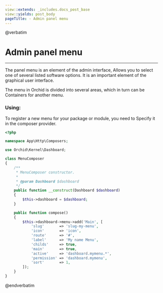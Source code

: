 ```yaml
---
view::extends: _includes.docs_post_base
view::yields: post_body
pageTitle: - Admin panel menu
---
```

@verbatim
# Admin panel menu
----------

The panel menu is an element of the admin interface,
Allows you to select one of several listed software options.
It is an important element of the graphical user interface.

The menu in Orchid is divided into several areas, which in turn can be
Containers for another menu.



### Using:
	
	
To register a new menu for your package or module, you need to
Specify it in the composer provider.
	
```php
<?php

namespace App\Http\Composers;

use Orchid\Kernel\Dashboard;

class MenuComposer
{
    /**
     * MenuComposer constructor.
     *
     * @param Dashboard $dashboard
     */
    public function __construct(Dashboard $dashboard)
    {
        $this->dashboard = $dashboard;
    }

    public function compose()
    {
        $this->dashboard->menu->add('Main', [
            'slug'       => 'slug-my-menu',
            'icon'       => 'icon',
            'route'      => '#',
            'label'      => 'My name Menu',
            'childs'     => true,
            'main'       => true,
            'active'     => 'dashboard.mymenu.*',
            'permission' => 'dashboard.mymenu',
            'sort'       => 1,
        ]);
    }
}
```

 
 @endverbatim
